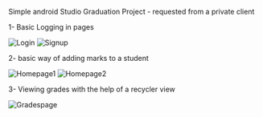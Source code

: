Simple android Studio Graduation Project - requested from a private client 

1- Basic Logging in pages

![Login](https://github.com/Nasser-Al-Abdullah/client-requested-graduation-project-1/blob/main/Project%20Images/Login.png)
![Signup](https://github.com/Nasser-Al-Abdullah/client-requested-graduation-project-1/blob/main/Project%20Images/Signup.png)

2- basic way of adding marks to a student

![Homepage1](https://github.com/Nasser-Al-Abdullah/client-requested-graduation-project-1/blob/main/Project%20Images/Homepage1.png)
![Homepage2](https://github.com/Nasser-Al-Abdullah/client-requested-graduation-project-1/blob/main/Project%20Images/Homepage2.png)

3- Viewing grades with the help of a recycler view

![Gradespage](https://github.com/Nasser-Al-Abdullah/client-requested-graduation-project-1/blob/main/Project%20Images/Gradespage.png)

